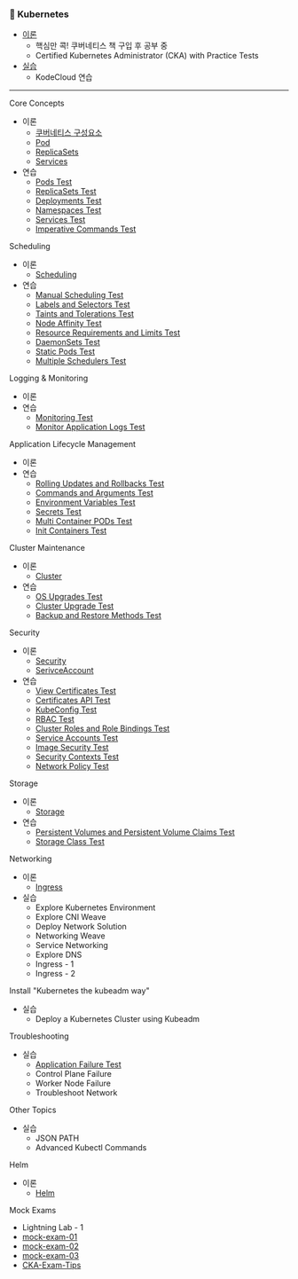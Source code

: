 ### :ship: Kubernetes

- [이론](./book)
  - 핵심만 콕! 쿠버네티스 책 구입 후 공부 중
  - Certified Kubernetes Administrator (CKA) with Practice Tests
- [실습](./practice)
  - KodeCloud 연습

---

Core Concepts

- 이론
  - [쿠버네티스 구성요소](./book/Intro.md)
  - [Pod](./book/Pod.md)
  - [ReplicaSets](./book/ReplicaSets.md)
  - [Services](./book/Services.md)
- 연습
  - [Pods Test](./practice/025-PracticeTest-Pods.md)
  - [ReplicaSets Test](./practice/028-PracticeTest-ReplicaSets.md)
  - [Deployments Test](./practice/032-PracticeTest-Deployments.md)
  - [Namespaces Test](./practice/035-PracticeTest-Namespaces.md)
  - [Services Test](./practice/040-PracticeTest-Services.md)
  - [Imperative Commands Test](./practice/044-PracticeTest-ImperativeCommands.md)

Scheduling

- 이론
  - [Scheduling](./book/Scheduling.md)
- 연습
  - [Manual Scheduling Test](./practice/052-PracticeTest-ManualScheduling.md)
  - [Labels and Selectors Test](./practice/055-PracticeTest-LabelsandSelectors.md)
  - [Taints and Tolerations Test](./practice/058-PracticeTest-TaintsandTolerations.md)
  - [Node Affinity Test](./practice/062-PracticeTest-NodeAffinity.md)
  - [Resource Requirements and Limits Test](./practice/068-PracticeTest-ResourceRequirementsandLimits.md)
  - [DaemonSets Test](./practice/071-PracticeTest-DaemonSets.md)
  - [Static Pods Test](./practice/074-PracticeTest-StaticPods.md)
  - [Multiple Schedulers Test](./practice/077-PracticeTest-MultipleSchedulers.md)

Logging & Monitoring

- 이론
- 연습
  - [Monitoring Test](./practice/084-PracticeTest-Monitoring.md)
  - [Monitor Application Logs Test](./practice/087-PracticeTest-MonitorApplicationLogs.md)

Application Lifecycle Management

- 이론
- 연습
  - [Rolling Updates and Rollbacks Test](./practice/093-PracticeTest-RollingUpdatesandRollbacks.md)
  - [Commands and Arguments Test](./practice/098-PracticeTest-CommandsandArguments.md)
  - [Environment Variables Test](./practice/102-PracticeTest-EnvironmentVariables.md)
  - [Secrets Test](./practice/106-PracticeTest-Secrets.md)
  - [Multi Container PODs Test](./practice/110-PracticeTest-MultiContainerPODs.md)
  - [Init Containers Test](./practice/114-PracticeTest-InitContainers.md)

Cluster Maintenance

- 이론
  - [Cluster](./book/Cluster.md)
- 연습
  - [OS Upgrades Test](./practice/121-PracticeTest-OSUpgrades.md)
  - [Cluster Upgrade Test](./practice/127-PracticeTest-ClusterUpgrade.md)
  - [Backup and Restore Methods Test](./practice/131-PracticeTest-BackupandRestoreMethods.md)

Security

- 이론
  - [Security](./book/Security.md)
  - [SerivceAccount](./book/SerivceAccount.md)
- 연습
  - [View Certificates Test](./practice/147-PracticeTest-ViewCertificates.md)
  - [Certificates API Test](./practice/149-PracticeTest-CertificatesAPI.md)
  - [KubeConfig Test](./practice/151-PracticeTest-KubeConfig.md)
  - [RBAC Test](./practice/156-PracticeTest-RBAC.md)
  - [Cluster Roles and Role Bindings Test](./practice/158-PracticeTest-ClusterRolesandRoleBindings.md)
  - [Service Accounts Test](./practice/160-PracticeTest-ServiceAccounts.md)
  - [Image Security Test](./practice/161-PracticeTest-ImageSecurity.md)
  - [Security Contexts Test](./practice/163-PracticeTest-SecurityContexts.md)
  - [Network Policy Test](./practice/166-PracticeTest-NetworkPolicy.md)

Storage

- 이론
  - [Storage](./book/Storage.md)
- 연습
  - [Persistent Volumes and Persistent Volume Claims Test](./practice/178-PracticeTest-PersistentVolumesandPersistentVolumeClaims.md)
  - [Storage Class Test](./practice/183-PracticeTest-StorageClass.md)

Networking

- 이론
  - [Ingress](./book/Ingress.md)
- 실습
  - Explore Kubernetes Environment
  - Explore CNI Weave
  - Deploy Network Solution
  - Networking Weave
  - Service Networking
  - Explore DNS
  - Ingress - 1
  - Ingress - 2

Install "Kubernetes the kubeadm way"

- 실습
  - Deploy a Kubernetes Cluster using Kubeadm

Troubleshooting

- 실습
  - [Application Failure Test](./practice/237-PracticeTest-ApplicationFailure.md)
  - Control Plane Failure
  - Worker Node Failure
  - Troubleshoot Network

Other Topics

- 실습
  - JSON PATH
  - Advanced Kubectl Commands

Helm

- 이론
  - [Helm](./book/Helm.md)

Mock Exams

- Lightning Lab - 1
- [mock-exam-01](./practice/mock-exam-01.md)
- [mock-exam-02](./practice/mock-exam-02.md)
- [mock-exam-03](./practice/mock-exam-03.md)
- [CKA-Exam-Tips](./practice/CKA-Exam-Tips.md)

